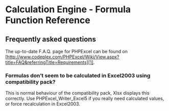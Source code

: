 # Calculation Engine - Formula Function Reference

## Frequently asked questions

The up-to-date F.A.Q. page for PHPExcel can be found on [http://www.codeplex.com/PHPExcel/Wiki/View.aspx?title=FAQ&referringTitle=Requirements][1].

### Formulas don’t seem to be calculated in Excel2003 using compatibility pack?

This is normal behaviour of the compatibility pack, Xlsx displays this correctly. Use PHPExcel_Writer_Excel5 if you really need calculated values, or force recalculation in Excel2003.

  [1]: http://www.codeplex.com/PHPExcel/Wiki/View.aspx?title=FAQ&referringTitle=Requirements
